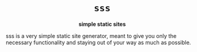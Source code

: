 <div align="center">
  <h1><code>sss</code></h1>
  <p><strong>simple static sites</strong></p>
</div>

sss is a very simple static site generator, meant to give you only the
necessary functionality and staying out of your way as much as possible.
